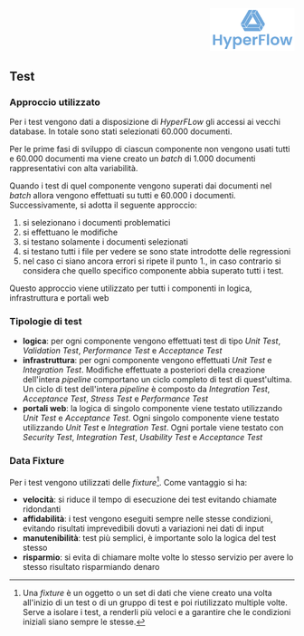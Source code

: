 <p style="text-align: right;">
  <img src="https://github.com/Lorenzo-Gardini/Project-Management/blob/main/report/images/hyperflow_logo.png?raw=true" alt="Logo" style="width: 150px;"/>
</p>

## Test

### Approccio utilizzato

Per i test vengono dati a disposizione di _HyperFLow_ gli accessi ai vecchi database. In totale sono stati selezionati 60.000 documenti.

Per le prime fasi di sviluppo di ciascun componente non vengono usati tutti e 60.000 documenti ma viene creato un _batch_ di 1.000 documenti rappresentativi con alta variabilità.

Quando i test di quel componente vengono superati dai documenti nel _batch_ allora vengono effettuati su tutti e 60.000 i documenti. Successivamente, si adotta il seguente approccio:

1. si selezionano i documenti problematici
2. si effettuano le modifiche
3. si testano solamente i documenti selezionati
4. si testano tutti i file per vedere se sono state introdotte delle regressioni
5. nel caso ci siano ancora errori si ripete il punto 1., in caso contrario si considera che quello specifico componente abbia superato tutti i test.

Questo approccio viene utilizzato per tutti i componenti in logica, infrastruttura e portali web

### Tipologie di test

- **logica**: per ogni componente vengono effettuati test di tipo _Unit Test_, _Validation Test_, _Performance Test_ e _Acceptance Test_
- **infrastruttura**: per ogni componente vengono effettuati _Unit Test_ e _Integration Test_. Modifiche effettuate a posteriori della creazione dell'intera _pipeline_ comportano un ciclo completo di test di quest'ultima. Un ciclo di test dell'intera _pipeline_ è composto da _Integration Test_, _Acceptance Test_, _Stress Test_ e _Performance Test_
- **portali web**: la logica di singolo componente viene testato utilizzando _Unit Test_ e _Acceptance Test_. Ogni singolo componente viene testato utilizzando _Unit Test_ e _Integration Test_. Ogni portale viene testato con _Security Test_, _Integration Test_, _Usability Test_ e _Acceptance Test_


### Data Fixture

Per i test vengono utilizzati delle _fixture_[^1]. Come vantaggio si ha:

- **velocità**: si riduce il tempo di esecuzione dei test evitando chiamate ridondanti
- **affidabilità**: i test vengono eseguiti sempre nelle stesse condizioni, evitando risultati imprevedibili dovuti a variazioni nei dati di input
- **manutenibilità**: test più semplici, è importante solo la logica del test stesso
- **risparmio**: si evita di chiamare molte volte lo stesso servizio per avere lo stesso risultato risparmiando denaro 

[^1]: Una _fixture_ è un oggetto o un set di dati che viene creato una volta all'inizio di un test o di un gruppo di test e poi riutilizzato multiple volte. Serve a isolare i test, a renderli più veloci e a garantire che le condizioni iniziali siano sempre le stesse.